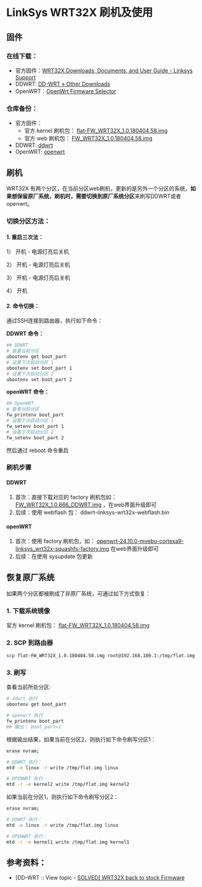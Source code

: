 # LinkSys WRT32X 刷机及使用

## 固件

### 在线下载：

- 官方固件：[WRT32X Downloads, Documents, and User Guide - Linksys Support](https://support.linksys.com/kb/article/1030-en/)
- DDWRT: [DD-WRT » Other Downloads](https://dd-wrt.com/support/other-downloads/?path=betas%2F2025%2F02-20-2025-r59765%2Flinksys-wrt32x%2F)
- OpenWRT：[OpenWrt Firmware Selector](https://firmware-selector.openwrt.org/?version=24.10.0&target=mvebu%2Fcortexa9&id=linksys_wrt32x)

### 仓库备份：

- 官方固件：
  - 官方 kernel 刷机包： [flat-FW_WRT32X_1.0.180404.58.img](firmware\stock\flat-FW_WRT32X_1.0.180404.58.img) 
  - 官方 web 刷机包： [FW_WRT32X_1.0.180404.58.img](firmware\stock\FW_WRT32X_1.0.180404.58.img) 
- DDWRT: [ddwrt](firmware\ddwrt) 
- OpenWRT:  [openwrt](firmware\openwrt) 



##  刷机

WRT32X 有两个分区，在当前分区web刷机，更新的是另外一个分区的系统，**如果想保留原厂系统，刷机时，需要切换到原厂系统分区**来刷写DDWRT或者openwrt。

### 切换分区方法：

#### 1. 重启三次法：

1） 开机 - 电源灯亮后关机

2） 开机 - 电源灯亮后关机

3） 开机 - 电源灯亮后关机

4） 开机

#### 2. 命令切换：

通过SSH连接到路由器，执行如下命令：

**DDWRT 命令：**

```BASH
## DDWRT
# 查看当前分区
ubootenv get boot_part
# 设置下次启动分区 1
ubootenv set boot_part 1
# 设置下次启动分区 2
ubootenv set boot_part 2
```

**openWRT 命令：**

```bash
## OpenWRT
# 查看当前分区
fw_printenv boot_part
# 设置下次启动分区 1
fw_setenv boot_part 1
# 设置下次启动分区 2
fw_setenv boot_part 2
```

然后通过 reboot 命令重启

### 刷机步骤

#### DDWRT

1. 首次：直接下载对应的 factory 刷机包如： [FW_WRT32X_1.0.666_DDWRT.img](firmware\ddwrt\2025-02-20-2025-r59765\FW_WRT32X_1.0.666_DDWRT.img) ，在web界面升级即可
2. 后续：使用 webflash 包： ddwrt-linksys-wrt32x-webflash.bin

#### openWRT

1. 首次：使用 factory 刷机包，如： [openwrt-24.10.0-mvebu-cortexa9-linksys_wrt32x-squashfs-factory.img](firmware\openwrt\openwrt-24.10.0-mvebu-cortexa9-linksys_wrt32x-squashfs-factory.img) 在web界面升级即可
2. 后续：在使用 sysupdate 包更新

 

## 恢复原厂系统

如果两个分区都被刷成了非原厂系统，可通过如下方式恢复：

### 1. 下载系统镜像

官方 kernel 刷机包： [flat-FW_WRT32X_1.0.180404.58.img](firmware\stock\flat-FW_WRT32X_1.0.180404.58.img) 

### 2. SCP 到路由器

```BASH
scp flat-FW_WRT32X_1.0.180404.58.img root@192.168.100.1:/tmp/flat.img
```

### 3. 刷写

查看当前所处分区: 

```BASH
# ddwrt 执行
ubootenv get boot_part

# openwrt 执行
fw_printenv boot_part
## 输出： boot_part=1
```

根据输出结果，如果当前在分区2，则执行如下命令刷写分区1：

```BASH
erase nvram;

# DDWRT 执行：
mtd -e linux -r write /tmp/flat.img linux

# OPENWRT 执行：
mtd -r -e kernel2 write /tmp/flat.img kernel2
```

如果当前在分区1，则执行如下命令刷写分区2：

```BASH
erase nvram;

# DDWRT 执行：
mtd -e linux -r write /tmp/flat.img linux

# OPENWRT 执行：
mtd -r -e kernel1 write /tmp/flat.img kernel1
```



## 参考资料：

- [DD-WRT :: View topic - [SOLVED\] WRT32X back to stock Firmware](https://forum.dd-wrt.com/phpBB2/viewtopic.php?t=316094)



